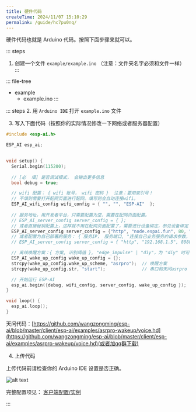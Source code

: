 ```yaml
---
title: 硬件代码
createTime: 2024/11/07 15:10:29
permalink: /guide/hc7pu0nq/
---
```


硬件代码也就是 Arduino 代码。按照下面步骤来就可以。

::: steps
1. 创建一个文件 `example/example.ino` （注意：文件夹名字必须和文件一样）
:::

::: file-tree
- example
  - example.ino 
:::

::: steps
2. 用 `Arduino IDE` 打开 `example.ino` 文件

3. 写入下面代码（按照你的实际情况修改一下网络或者服务器配置）
``` c
#include <esp-ai.h>

ESP_AI esp_ai;
 

void setup() {
  Serial.begin(115200);
  
  // [必  填] 是否调试模式， 会输出更多信息
  bool debug = true;

  // wifi 配置： { wifi 账号， wifi 密码 }  注意：要用双引号！ 
  // 不填则需要打开配网页面进行配网。填写则会自动连接wifi。
  ESP_AI_wifi_config wifi_config = { "", "", "ESP-AI"  };
  
  // 服务地址，用开发者平台，只需要配置为空，需要在配网页面配置。
  // ESP_AI_server_config server_config = { };
  // 或者直接秘钥配置上，这样就不用在配网页面配置了，需要进行设备绑定，参见设备绑定： https://gitee.com/xm124/esp-ai-business-arduino/blob/master/main/main.ino#L574
  ESP_AI_server_config server_config = {"http", "node.espai.fun", 80, "api_key=开放平台秘钥"};
  // 或者配置为自己部署的服务： { 服务IP， 服务端口, "连接自己业务服务的请求参数，用多个参数&号分割，服务端用 auth 接收" }
  // ESP_AI_server_config server_config = { "http", "192.168.1.5", 8088, "p1=111&p2=test" };

  // 离线唤醒方案：{ 方案, 识别阈值 }, "edge_impulse" | "diy"，为 "diy" 时可调用 esp_ai.wakeUp() 方法进行唤醒 
  ESP_AI_wake_up_config wake_up_config = {};
  strcpy(wake_up_config.wake_up_scheme, "asrpro");  // 唤醒方案
  strcpy(wake_up_config.str, "start");              // 串口和天问asrpro 唤醒时需要配置的字符串，也就是从另一个开发版发送来的字符串

  // 开始运行 ESP-AI 
  esp_ai.begin({debug, wifi_config, server_config, wake_up_config });
}

void loop() {
  esp_ai.loop(); 
}
```

天问代码：[https://github.com/wangzongming/esp-ai/blob/master/client/esp-ai/examples/asrpro-wakeup/voice.hd](https://github.com/wangzongming/esp-ai/blob/master/client/esp-ai/examples/asrpro-wakeup/voice.hd)(或者加qq群下载)


4. 上传代码

上传代码前请检查你的 Arduino IDE 设置是否正确。

![alt text](/images/arduino-setting.png)

完整配置项见： [客户端配置/实例](/config-client/config/)

:::